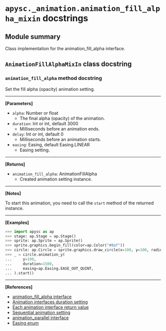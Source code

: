 # `apysc._animation.animation_fill_alpha_mixin` docstrings

## Module summary

Class implementation for the animation_fill_alpha interface.

## `AnimationFillAlphaMixIn` class docstring

### `animation_fill_alpha` method docstring

Set the fill alpha (opacity) animation setting.<hr>

**[Parameters]**

- `alpha`: Number or float
  - The final alpha (opacity) of the animation.
- `duration`: Int or int, default 3000
  - Milliseconds before an animation ends.
- `delay`: Int or int, default 0
  - Milliseconds before an animation starts.
- `easing`: Easing, default Easing.LINEAR
  - Easing setting.

<hr>

**[Returns]**

- `animation_fill_alpha`: AnimationFillAlpha
  - Created animation setting instance.

<hr>

**[Notes]**

To start this animation, you need to call the `start` method of the returned instance.<hr>

**[Examples]**

```py
>>> import apysc as ap
>>> stage: ap.Stage = ap.Stage()
>>> sprite: ap.Sprite = ap.Sprite()
>>> sprite.graphics.begin_fill(color=ap.Color("#0af"))
>>> circle: ap.Circle = sprite.graphics.draw_circle(x=100, y=100, radius=50)
>>> _ = circle.animation_y(
...     y=100,
...     duration=1500,
...     easing=ap.Easing.EASE_OUT_QUINT,
... ).start()
```

<hr>

**[References]**

- [animation_fill_alpha interface](https://simon-ritchie.github.io/apysc/en/animation_fill_alpha.html)
- [Animation interfaces duration setting](https://simon-ritchie.github.io/apysc/en/animation_duration.html)
- [Each animation interface return value](https://simon-ritchie.github.io/apysc/en/animation_return_value.html)
- [Sequential animation setting](https://simon-ritchie.github.io/apysc/en/sequential_animation.html)
- [animation_parallel interface](https://simon-ritchie.github.io/apysc/en/animation_parallel.html)
- [Easing enum](https://simon-ritchie.github.io/apysc/en/easing_enum.html)